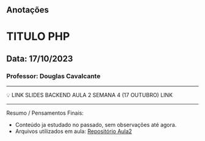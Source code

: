 ## Anotações

# TITULO PHP

## Data: 17/10/2023

### Professor: Douglas Cavalcante

---

💡 LINK SLIDES BACKEND AULA 2 SEMANA 4 (17 OUTUBRO)
LINK

---

Resumo / Pensamentos Finais:

- Conteúdo ja estudado no passado, sem observações até agora.
- Arquivos utilizados em aula: [Repositório Aula2]()
